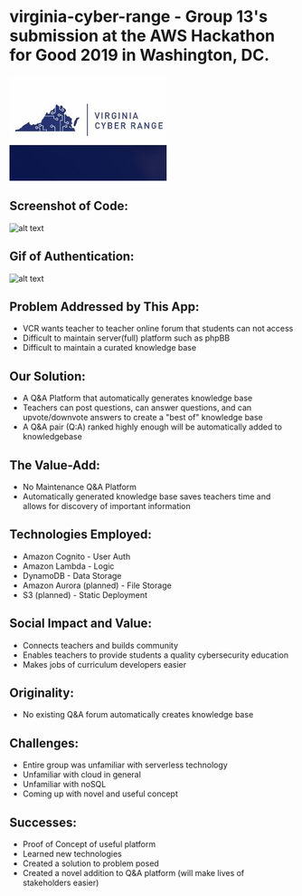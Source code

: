 # virginia-cyber-range - Group 13's submission at the AWS Hackathon for Good 2019 in Washington, DC.
![alt text](vcr.JPG)

Screenshot of Code:
-------------------
![alt text](vcr-screenshot.JPG)

Gif of Authentication:
----------------------
![alt text](authentication.gif)

Problem Addressed by This App:
------------------------------
* VCR wants teacher to teacher online forum that students can not access 
* Difficult to maintain server(full) platform such as phpBB
* Difficult to maintain a curated knowledge base

Our Solution:
-------------
* A Q&A Platform that automatically generates knowledge base
* Teachers can post questions, can answer questions, and can upvote/downvote answers to create a "best of" knowledge base
* A Q&A pair (Q:A) ranked highly enough will be automatically added to knowledgebase 

The Value-Add:
--------------
* No Maintenance Q&A Platform
* Automatically generated knowledge base saves teachers time and allows for discovery of important information

Technologies Employed:
----------------------
* Amazon Cognito - User Auth
* Amazon Lambda - Logic
* DynamoDB - Data Storage 
* Amazon Aurora  (planned) - File Storage
* S3 (planned) - Static Deployment

Social Impact and Value:
------------------------
* Connects teachers and builds community
* Enables teachers to provide students a quality cybersecurity education
* Makes jobs of curriculum developers easier

Originality:
------------
* No existing Q&A forum automatically creates knowledge base

Challenges:
-----------
* Entire group was unfamiliar with serverless technology
* Unfamiliar with cloud in general
* Unfamiliar with noSQL
* Coming up with novel and useful concept 

Successes:
----------
* Proof of Concept of useful platform 
* Learned new technologies
* Created a solution to problem posed
* Created a novel addition to Q&A platform (will make lives of stakeholders easier) 
